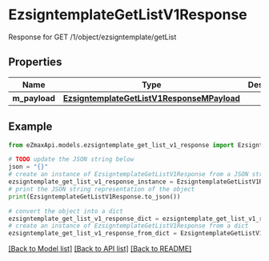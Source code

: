 # EzsigntemplateGetListV1Response

Response for GET /1/object/ezsigntemplate/getList

## Properties

Name | Type | Description | Notes
------------ | ------------- | ------------- | -------------
**m_payload** | [**EzsigntemplateGetListV1ResponseMPayload**](EzsigntemplateGetListV1ResponseMPayload.md) |  | 

## Example

```python
from eZmaxApi.models.ezsigntemplate_get_list_v1_response import EzsigntemplateGetListV1Response

# TODO update the JSON string below
json = "{}"
# create an instance of EzsigntemplateGetListV1Response from a JSON string
ezsigntemplate_get_list_v1_response_instance = EzsigntemplateGetListV1Response.from_json(json)
# print the JSON string representation of the object
print(EzsigntemplateGetListV1Response.to_json())

# convert the object into a dict
ezsigntemplate_get_list_v1_response_dict = ezsigntemplate_get_list_v1_response_instance.to_dict()
# create an instance of EzsigntemplateGetListV1Response from a dict
ezsigntemplate_get_list_v1_response_from_dict = EzsigntemplateGetListV1Response.from_dict(ezsigntemplate_get_list_v1_response_dict)
```
[[Back to Model list]](../README.md#documentation-for-models) [[Back to API list]](../README.md#documentation-for-api-endpoints) [[Back to README]](../README.md)


